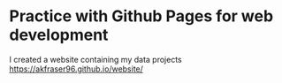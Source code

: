 # Practice with Github Pages for web development 

I created a website containing my data projects https://akfraser96.github.io/website/
 
